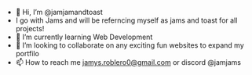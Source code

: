 - 👋 Hi, I’m @jamjamandtoast
- I go with Jams and will be referncing myself as jams and toast for all projects!
- 🌱 I’m currently learning Web Development
- 💞️ I’m looking to collaborate on any exciting fun websites to expand my portfilo
- 📫 How to reach me jamys.roblero0@gmail.com or discord @jamjams

<!---
jamjamandtoast/jamjamandtoast is a ✨ special ✨ repository because its `README.md` (this file) appears on your GitHub profile.
You can click the Preview link to take a look at your changes.
--->
